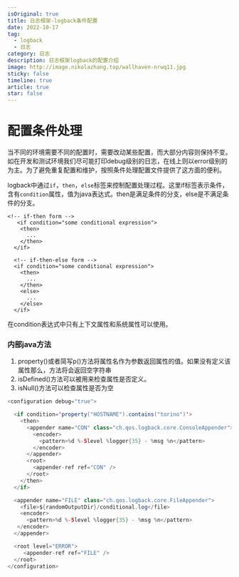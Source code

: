 ```yaml
---
isOriginal: true
title: 日志框架-logback条件配置
date: 2022-10-17
tag:
  - logback
  - 日志
category: 日志
description: 日志框架logback的配置介绍
image: http://image.nikolazhang.top/wallhaven-nrwq11.jpg
sticky: false
timeline: true
article: true
star: false
---
```


# 配置条件处理

当不同的环境需要不同的配置时，需要改动某些配置，而大部分内容则保持不变。如在开发和测试环境我们尽可能打印debug级别的日志，在线上则以error级别的为主。为了避免重复配置和维护，按照条件处理配置文件提供了这方面的便利。

logback中通过`if`，`then`，`else`标签来控制配置处理过程。这里if标签表示条件，含有`condition`属性，值为java表达式。then是满足条件的分支，else是不满足条件的分支。

```
<!-- if-then form -->
   <if condition="some conditional expression">
    <then>
      ...
    </then>
  </if>

  <!-- if-then-else form -->
  <if condition="some conditional expression">
    <then>
      ...
    </then>
    <else>
      ...
    </else>
  </if>
```

在condition表达式中只有上下文属性和系统属性可以使用。

### 内部java方法

1. property()或者简写p()方法将属性名作为参数返回属性的值。如果没有定义该属性那么，方法将会返回空字符串
2. isDefined()方法可以被用来检查属性是否定义。
3. isNull()方法可以检查属性是否为空

```java
<configuration debug="true">

  <if condition='property("HOSTNAME").contains("torino")'>
    <then>
      <appender name="CON" class="ch.qos.logback.core.ConsoleAppender">
        <encoder>
          <pattern>%d %-5level %logger{35} - %msg %n</pattern>
        </encoder>
      </appender>
      <root>
        <appender-ref ref="CON" />
      </root>
    </then>
  </if>

  <appender name="FILE" class="ch.qos.logback.core.FileAppender">
    <file>${randomOutputDir}/conditional.log</file>
    <encoder>
      <pattern>%d %-5level %logger{35} - %msg %n</pattern>
   </encoder>
  </appender>

  <root level="ERROR">
     <appender-ref ref="FILE" />
  </root>
</configuration>
```